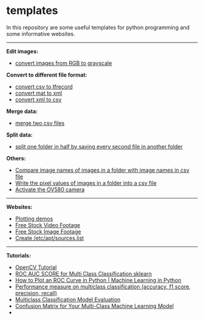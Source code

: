 # templates

In this repository are some useful templates for python programming and some informative websites.
***

**Edit images:**
  - [convert images from RGB to grayscale](https://github.com/gitkatrin/templates/blob/master/edit_images/rgb2grayscale.py)


**Convert to different file format:**
  - [convert csv to tfrecord](https://github.com/gitkatrin/templates/blob/master/convert_to_different_file_format/csv_to_tfrecord.py)
  - [convert mat to xml](https://github.com/gitkatrin/templates/blob/master/convert_to_different_file_format/mat_to_xml.py)
  - [convert xml to csv](https://github.com/gitkatrin/templates/blob/master/convert_to_different_file_format/xml_to_csv.py)
  
**Merge data:**
  - [merge two csv files](https://github.com/gitkatrin/templates/blob/master/merge_data/merge_csv.py)

**Split data:**
  - [split one folder in half by saving every second file in another folder](https://github.com/gitkatrin/templates/blob/master/split_data/split_folder_half.py)

**Others:**
  - [Compare image names of images in a folder with image names in csv file](https://github.com/gitkatrin/templates/blob/master/others/compare_image_names_with_csv_file.py)
  - [Write the pixel values of images in a folder into a csv file](https://github.com/gitkatrin/templates/blob/master/others/pixel_values_in_csv.py)
  - [Activate the OV580 camera](https://github.com/gitkatrin/templates/blob/master/others/OV580example.py)

---

**Websites:**
- [Plotting demos](https://academo.org/demos/)
- [Free Stock Video Footage](https://www.videvo.net/)
- [Free Stock Image Footage](https://www.istockphoto.com/de)
- [Create /etc/apt/sources.list](https://repogen.simplylinux.ch/)
---

**Tutorials:**
 - [OpenCV Tutorial](https://github.com/spmallick/learnopencv)
 - [ROC AUC SCORE for Multi Class Classification sklearn](https://www.youtube.com/watch?v=ZlGz9Nl5irs)
 - [How to Plot an ROC Curve in Python | Machine Learning in Python](https://www.youtube.com/watch?v=uVJXPPrWRJ0)
 - [Performance measure on multiclass classification (accuracy, f1 score, precision, recall)](https://www.youtube.com/watch?v=HBi-P5j0Kec)
 - [Multiclass Classification Model Evaluation](https://parasite.id/blog/2018-12-13-model-evaluation/)
 - [Confusion Matrix for Your Multi-Class Machine Learning Model](https://towardsdatascience.com/confusion-matrix-for-your-multi-class-machine-learning-model-ff9aa3bf7826)
 - 
